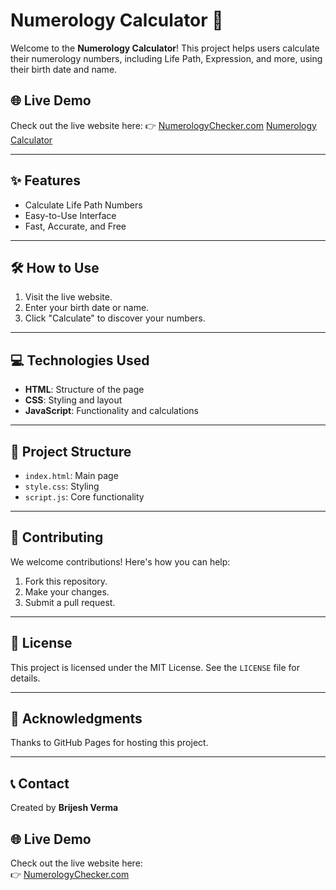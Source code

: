 # Numerology Calculator 🌟

Welcome to the **Numerology Calculator**! This project helps users calculate their numerology numbers, including Life Path, Expression, and more, using their birth date and name.

## 🌐 Live Demo
Check out the live website here: 👉 [NumerologyChecker.com](https://numerologychecker.com) [Numerology Calculator](https://brij-star.github.io/numerology-calculator/)



---

## ✨ Features
- Calculate Life Path Numbers
- Easy-to-Use Interface
- Fast, Accurate, and Free

---

## 🛠️ How to Use
1. Visit the live website.
2. Enter your birth date or name.
3. Click "Calculate" to discover your numbers.

---

## 💻 Technologies Used
- **HTML**: Structure of the page
- **CSS**: Styling and layout
- **JavaScript**: Functionality and calculations

---

## 📂 Project Structure
- `index.html`: Main page
- `style.css`: Styling
- `script.js`: Core functionality

---

## 🤝 Contributing
We welcome contributions! Here's how you can help:
1. Fork this repository.
2. Make your changes.
3. Submit a pull request.

---

## 📜 License
This project is licensed under the MIT License. See the `LICENSE` file for details.

---

## 👏 Acknowledgments
Thanks to GitHub Pages for hosting this project.

---

## 📞 Contact
Created by **Brijesh Verma**  
## 🌐 Live Demo
Check out the live website here:  
👉 [NumerologyChecker.com](https://numerologychecker.com)

